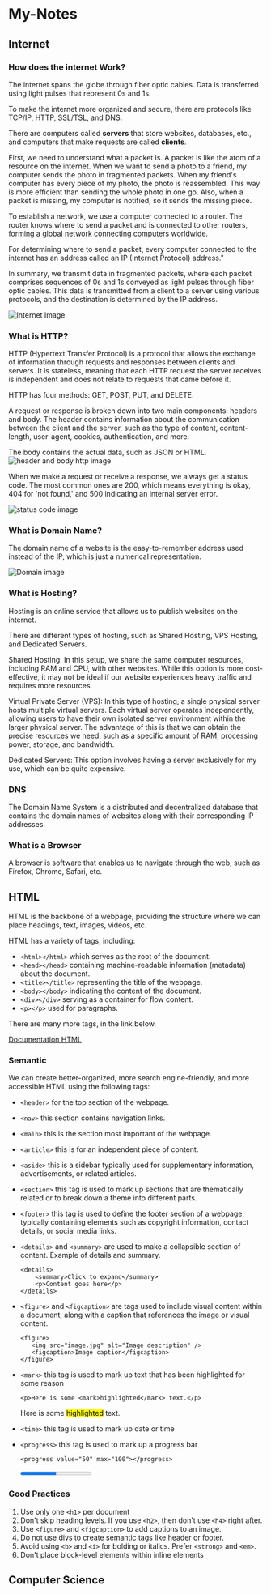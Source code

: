 # My-Notes

## Internet

### How does the internet Work?
The internet spans the globe through fiber optic cables. Data is transferred using light pulses that represent 0s and 1s.

To make the internet more organized and secure, there are protocols like TCP/IP, HTTP, SSL/TSL, and DNS.

There are computers called <strong>servers</strong> that store websites, databases, etc., and computers that make requests are called <strong>clients</strong>.

First, we need to understand what a packet is. A packet is like the atom of a resource on the internet. When we want to send a photo to a friend, my computer sends the photo in fragmented packets. When my friend's computer has every piece of my photo, the photo is reassembled. This way is more efficient than sending the whole photo in one go. Also, when a packet is missing, my computer is notified, so it sends the missing piece.

To establish a network, we use a computer connected to a router. The router knows where to send a packet and is connected to other routers, forming a global network connecting computers worldwide.

For determining where to send a packet, every computer connected to the internet has an address called an IP (Internet Protocol) address."

In summary, we transmit data in fragmented packets, where each packet comprises sequences of 0s and 1s conveyed as light pulses through fiber optic cables. This data is transmitted from a client to a server using various protocols, and the destination is determined by the IP address.

![Internet Image](images/network.webp)

### What is HTTP?
HTTP (Hypertext Transfer Protocol) is a protocol that allows the exchange of information through requests and responses between clients and servers. It is stateless, meaning that each HTTP request the server receives is independent and does not relate to requests that came before it.

HTTP has four methods: GET, POST, PUT, and DELETE.

A request or response is broken down into two main components: headers and body. The header contains information about the communication between the client and the server, such as the type of content, content-length, user-agent, cookies, authentication, and more.

The body contains the actual data, such as JSON or HTML.
![header and body http image](images/http-header-and-body.png)

When we make a request or receive a response, we always get a status code. The most common ones are 200, which means everything is okay, 404 for 'not found,' and 500 indicating an internal server error.

![status code image](images/statushttp.jpg)

### What is Domain Name?
The domain name of a website is the easy-to-remember address used instead of the IP, which is just a numerical representation.

![Domain image](images/url-structure.webp)

### What is Hosting?
Hosting is an online service that allows us to publish websites on the internet.

There are different types of hosting, such as Shared Hosting, VPS Hosting, and Dedicated Servers.

Shared Hosting: In this setup, we share the same computer resources, including RAM and CPU, with other websites. While this option is more cost-effective, it may not be ideal if our website experiences heavy traffic and requires more resources.

Virtual Private Server (VPS): In this type of hosting, a single physical server hosts multiple virtual servers. Each virtual server operates independently, allowing users to have their own isolated server environment within the larger physical server. The advantage of this is that we can obtain the precise resources we need, such as a specific amount of RAM, processing power, storage, and bandwidth.

Dedicated Servers: This option involves having a server exclusively for my use, which can be quite expensive.

### DNS
The Domain Name System is a distributed and decentralized database that contains the domain names of websites along with their corresponding IP addresses.

### What is a Browser
A browser is software that enables us to navigate through the web, such as Firefox, Chrome, Safari, etc.

## HTML
HTML is the backbone of a webpage, providing the structure where we can place headings, text, images, videos, etc.

HTML has a variety of tags, including:

- `<html></html>` which serves as the root of the document.
- `<head></head>` containing machine-readable information (metadata) about the document.
- `<title></title>` representing the title of the webpage.
- `<body></body>`  indicating the content of the document.
- `<div></div>`  serving as a container for flow content.
- `<p></p>` used for paragraphs.

There are many more tags, in the link below.

[Documentation HTML](https://developer.mozilla.org/en-US/docs/Web/HTML)

### Semantic
We can create better-organized, more search engine-friendly, and more accessible HTML using the following tags:
- `<header>` for the top section of the webpage.
- `<nav>`  this section contains navigation links.
- `<main>` this is the section most important of the webpage.
- `<article>` this is for an independent piece of content.
- `<aside>` this is a sidebar typically used for supplementary      information, advertisements, or related articles.
- `<section>` this tag is used to mark up sections that are thematically related or to break down a theme into different parts.
- `<footer>` this tag is used to define the footer section of a webpage, typically containing elements such as copyright information, contact details, or social media links.
- `<details>` and `<summary>` are used to make a collapsible section of content.
  Example of details and summary.

    ```
    <details>
        <summary>Click to expand</summary>
        <p>Content goes here</p>
    </details> 
    ```
  
- `<figure>` and `<figcaption>`  are tags used to include visual content within a document, along with a caption that references the image or visual content. 
     ```
    <figure>
        <img src="image.jpg" alt="Image description" />
        <figcaption>Image caption</figcaption>
    </figure>
    ```
- `<mark>` this tag is used to mark up text that has been highlighted for some reason

    ```
    <p>Here is some <mark>highlighted</mark> text.</p>
    ```
    <p>Here is some <mark>highlighted</mark> text.</p>

- `<time>` this tag is used to mark up date or time
- `<progress>` this tag is used to mark up a progress bar
  
  ```
  <progress value="50" max="100"></progress>
  ```
  <progress value="50" max="100"></progress>

### Good Practices
1. Use only one `<h1>` per document
2. Don't skip heading levels. If you use `<h2>`, then don't use  `<h4>` right after.
3. Use `<figure>` and `<figcaption>` to add captions to an image.
4. Do not use divs to create semantic tags like header or footer.
5. Avoid using `<b>` and `<i>` for bolding or italics. Prefer `<strong>` and `<em>`.
6. Don't place block-level elements within inline elements


## Computer Science